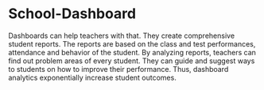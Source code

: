 # School-Dashboard
Dashboards can help teachers with that. They create comprehensive student reports. The reports are based on the class and test performances, attendance and behavior of the student.  By analyzing reports, teachers can find out problem areas of every student. They can guide and suggest ways to students on how to improve their performance. Thus, dashboard analytics exponentially increase student outcomes.
